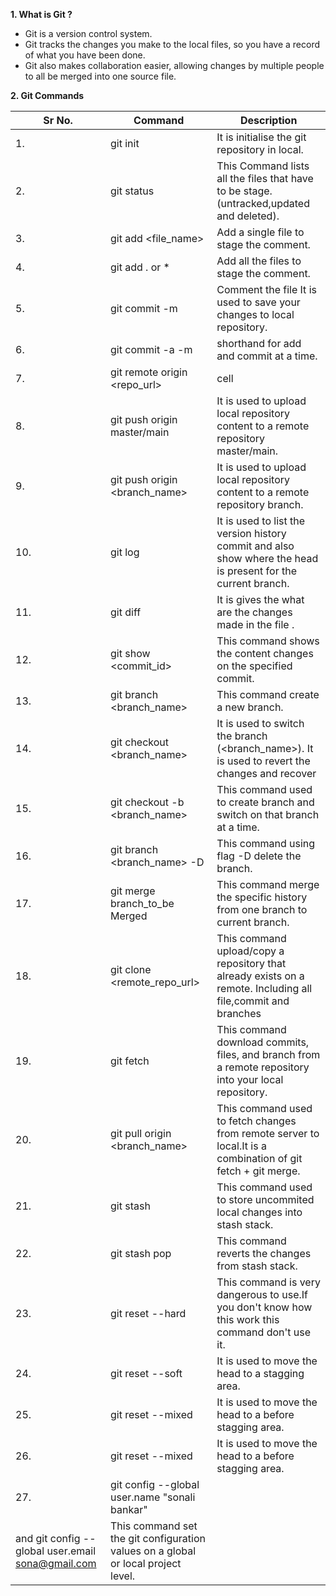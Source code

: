 **1. What is Git ?**
- Git is a version control system.
- Git tracks the changes you make to the local files, so you have a record of what you have been done.
- Git also makes collaboration easier, allowing changes by multiple people to all be merged into one source file. 












**2. Git Commands**


|Sr No.| Command |Description|
|----| ------ | ------ |
|1.  | git init | It is initialise the git repository in local. |
|2.  | git status | This Command lists all the files that have to be stage.(untracked,updated and deleted). |
|3.  | git add <file_name> | Add a single file to stage the comment. |
|4.  | git add . or * | Add all the files to stage the comment. |
|5.  | git commit -m |Comment the file It is used to save your changes to local repository. |
|6.  | git commit -a -m  | shorthand for add and commit at a time. |
|7.  | git remote origin <repo_url> | cell |
|8.  | git push origin master/main | It is used to upload local repository content to a remote repository master/main.|
|9.  | git push origin <branch_name> | It is used to upload local repository content to a remote repository branch.|
|10.  | git log  | It is used to list the version history commit and also show where the head is present for the current branch. |
|11.  | git diff  | It is gives the what are the changes made in the file .|
|12.  |git show <commit_id> | This command shows the content changes on the specified commit. |
|13.  | git branch <branch_name>  | This command create a new branch.|
|14.  | git checkout <branch_name> |It is used  to switch the branch (<branch_name>). It is used to revert the changes and recover|
|15.  | git checkout -b <branch_name> | This command used to create branch and switch on that branch at a time.|
|16.   |git branch <branch_name> -D |This command using flag -D delete the branch.|
|17.  | git merge branch_to_be Merged   |This command merge the specific history from one branch to current branch.|
|18.  | git clone <remote_repo_url>  |This command upload/copy a repository that already exists on a remote. Including all file,commit and branches |
|19.   |git fetch|This command download commits, files, and branch from a remote repository into your local repository.|
|20.  | git pull origin <branch_name> |This command used to fetch changes from remote server to local.It is a combination of git fetch + git merge.|
|21.  | git stash  |This command used to store uncommited local changes into stash stack. |
|22.  |git stash pop|This command reverts the changes from stash stack.|
|23.  |git reset --hard|This command is very dangerous to use.If you don't know how this work this command don't use it.|
|24.  |git reset --soft|It is used to move the head to a stagging area.|
|25.  |git reset --mixed|It is used to move the head to a before stagging area.|
|26.  |git reset --mixed|It is used to move the head to a before stagging area.|
|27.|git config --global user.name "sonali bankar" 
and git config --global user.email sona@gmail.com|This command set the git configuration values on a global or local project level.|
